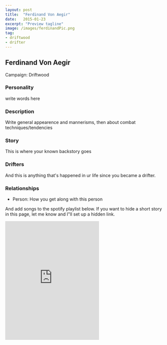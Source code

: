 ```yaml
---
layout: post
title:  "Ferdinand Von Aegir"
date:   2015-01-23
excerpt: "Preview tagline"
image: /images/ferdinandPic.png
tag:
- driftwood
- drifter 
---
```


## Ferdinand Von Aegir

Campaign: Driftwood

### Personality

write words here

### Description

Write general appearence and mannerisms, then about combat techniques/tendencies

### Story

This is where your known backstory goes

### Drifters

And this is anything that's happened in ur life since you became a drifter.


### Relationships

- Person: How you get along with this person

And add songs to the spotify playlist below.
If you want to hide a short story in this page, let me know and I"ll set up a hidden link.

<iframe src="https://open.spotify.com/embed/playlist/3LqvvvJvmT9kRIp6aydc5i" width="300" height="380" frameborder="0" allowtransparency="true" allow="encrypted-media"></iframe>
